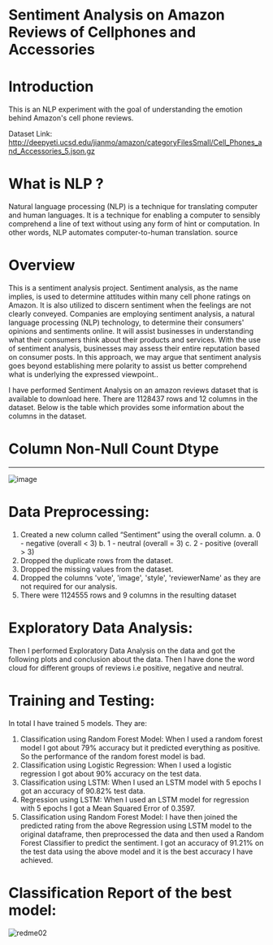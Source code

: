 # Sentiment Analysis on Amazon Reviews of Cellphones and Accessories
# Introduction
This is an NLP experiment with the goal of understanding the emotion behind Amazon's cell phone reviews.

Dataset Link:
http://deepyeti.ucsd.edu/jianmo/amazon/categoryFilesSmall/Cell_Phones_and_Accessories_5.json.gz

# What is NLP ?
Natural language processing (NLP) is a technique for translating computer and human languages. It is a technique for enabling a computer to sensibly comprehend a line of text without using any form of hint or computation. In other words, NLP automates computer-to-human translation. source

# Overview
This is a sentiment analysis project. Sentiment analysis, as the name implies, is used to determine attitudes within many cell phone ratings on Amazon. It is also utilized to discern sentiment when the feelings are not clearly conveyed. Companies are employing sentiment analysis, a natural language processing (NLP) technology, to determine their consumers' opinions and sentiments online. It will assist businesses in understanding what their consumers think about their products and services. With the use of sentiment analysis, businesses may assess their entire reputation based on consumer posts.
In this approach, we may argue that sentiment analysis goes beyond establishing mere polarity to assist us better comprehend what is underlying the expressed viewpoint..

I have performed Sentiment Analysis on an amazon reviews dataset that is available to
download here. There are 1128437 rows and 12 columns in the dataset. Below is the table
which provides some information about the columns in the dataset.
# Column Non-Null Count Dtype
--- ------ -------------- -----
![image](https://user-images.githubusercontent.com/89949881/167934168-ae9b0f06-c9fc-4fda-a670-989dfe760f68.png)


 
# Data Preprocessing:

1. Created a new column called “Sentiment” using the overall column.
a. 0 - negative (overall < 3)
b. 1 - neutral (overall = 3)
c. 2 - positive (overall > 3)
2. Dropped the duplicate rows from the dataset.
3. Dropped the missing values from the dataset.
4. Dropped the columns 'vote', 'image', 'style', 'reviewerName' as they are not required for
our analysis.
5. There were 1124555 rows and 9 columns in the resulting dataset

# Exploratory Data Analysis:
Then I performed Exploratory Data Analysis on the data and got the following plots and
conclusion about the data.
Then I have done the word cloud for different groups of reviews i.e positive,
negative and neutral.

# Training and Testing:
In total I have trained 5 models. They are:
1. Classification using Random Forest Model: When I used a random forest model I got
about 79% accuracy but it predicted everything as positive. So the performance of the
random forest model is bad.
2. Classification using Logistic Regression: When I used a logistic regression I got about
90% accuracy on the test data.
3. Classification using LSTM: When I used an LSTM model with 5 epochs I got an accuracy
of 90.82% test data.
4. Regression using LSTM: When I used an LSTM model for regression with 5 epochs I got
a Mean Squared Error of 0.3597.
5. Classification using Random Forest Model: I have then joined the predicted rating from
the above Regression using LSTM model to the original dataframe, then preprocessed
the data and then used a Random Forest Classifier to predict the sentiment.
I got an accuracy of 91.21% on the test data using the above model and it is the best
accuracy I have achieved.

# Classification Report of the best model:
 ![redme02](https://user-images.githubusercontent.com/89949881/167934513-44311e94-9f3a-4617-b932-647abebfba43.png)

